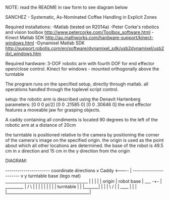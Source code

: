 NOTE: read the README in raw form to see diagram below

SANCHEZ - Systematic, As-Nominated Coffee Handling in Explicit Zones

Required installations: 
-Matlab (tested on R2014a)
-Peter Corke's robotics and vision toolbox http://www.petercorke.com/Toolbox_software.html
-Kinect Matlab SDK http://au.mathworks.com/hardware-support/kinect-windows.html
-Dynamixel Matlab SDK http://support.robotis.com/en/software/dynamixel_sdk/usb2dynamixel/usb2dxl_windows.htm


Required hardware:
3-DOF robotic arm with fourth DOF for end effector open/close control. 
Kinect for windows - mounted orthogonally above the turntable

The program runs on the specified setup, directly through matlab. all operations handled through the toplevel script control.

setup: the robotic arm is described using the Denavit Hartenberg parameters:
[0 0 0 pi/2]
[0 0 .21585 0]
[0 0 .30646 0]
the end effector features a moveable jaw for grasping objects. 

A caddy containing all condiments is located 90 degrees to the left of the robotic arm at a distance of 20cm

the turntable is positioned relative to the camera by positioning the corner of the camera's image on the specified origin. the origin is used as the point about which all other locations are determined. the base of the robot is 49.5 cm in x direction and 15 cm in the y direction from the origin

DIAGRAM:


----------------------                                                                      coordinate directions
                                                                                                x
        Caddy                                                                                   <----
                                                                                                    |
----------------------                                                                              v y
                                                turntable base (lego mat)                           
                                    _________________________________________
                                   |                                         |
                                   |                                         |
                                   |                            origin       |
      robot base                   |                    ___       -+-        |
    _________                      |              /             \            |
    |       |                      |                                         |
    |       |                      |            |     turntable   |          |
    |_______|                      |                                         |
                                   |              \             /            |
                                   |                    ____                 |
                                   |                                         |
                                   |_________________________________________|
                                  
                                   
                                

   
    
    
    
    
